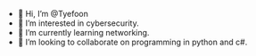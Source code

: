 - 👋 Hi, I’m @Tyefoon
- 👀 I’m interested in cybersecurity.
- 🌱 I’m currently learning networking.
- 💞️ I’m looking to collaborate on programming in python and c#.

<!---
Tyefoon/Tyefoon is a ✨ special ✨ repository because its `README.md` (this file) appears on your GitHub profile.
You can click the Preview link to take a look at your changes.
--->
